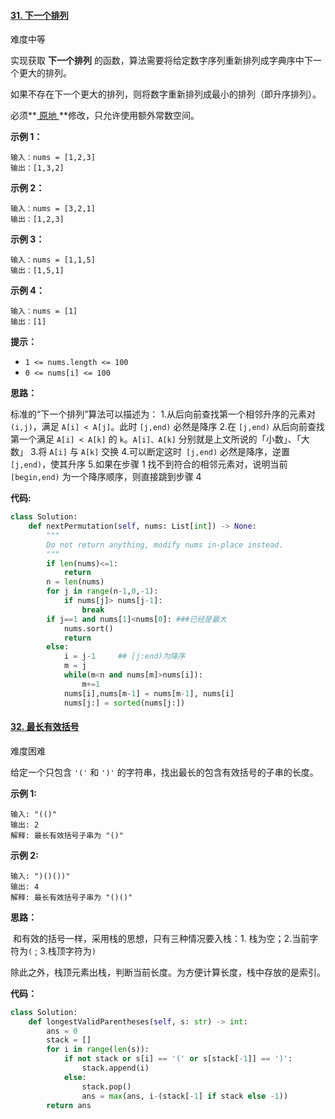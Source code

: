 #### [31. 下一个排列](https://leetcode-cn.com/problems/next-permutation/)

难度中等

实现获取 **下一个排列** 的函数，算法需要将给定数字序列重新排列成字典序中下一个更大的排列。

如果不存在下一个更大的排列，则将数字重新排列成最小的排列（即升序排列）。

必须**[ 原地 ](https://baike.baidu.com/item/原地算法)**修改，只允许使用额外常数空间。

 

**示例 1：**

```
输入：nums = [1,2,3]
输出：[1,3,2]
```

**示例 2：**

```
输入：nums = [3,2,1]
输出：[1,2,3]
```

**示例 3：**

```
输入：nums = [1,1,5]
输出：[1,5,1]
```

**示例 4：**

```
输入：nums = [1]
输出：[1]
```

 

**提示：**

- `1 <= nums.length <= 100`
- `0 <= nums[i] <= 100`

**思路：**

标准的“下一个排列”算法可以描述为：
1.从后向前查找第一个相邻升序的元素对 `(i,j)`，满足 `A[i] < A[j]`。此时 `[j,end)` 必然是降序
2.在 `[j,end)` 从后向前查找第一个满足 `A[i] < A[k]` 的 `k`。`A[i]、A[k]` 分别就是上文所说的「小数」、「大数」
3.将 `A[i]` 与 `A[k]` 交换
4.可以断定这时` [j,end)` 必然是降序，逆置 `[j,end)`，使其升序
5.如果在步骤 1 找不到符合的相邻元素对，说明当前` [begin,end)` 为一个降序顺序，则直接跳到步骤 4

**代码:**

```python
class Solution:
    def nextPermutation(self, nums: List[int]) -> None:
        """
        Do not return anything, modify nums in-place instead.
        """
        if len(nums)<=1:
            return
        n = len(nums)
        for j in range(n-1,0,-1):
            if nums[j]> nums[j-1]:
                break
        if j==1 and nums[1]<nums[0]: ###已经是最大
            nums.sort()
            return
        else:
            i = j-1     ## [j:end)为降序
            m = j
            while(m<n and nums[m]>nums[i]):
                m+=1
            nums[i],nums[m-1] = nums[m-1], nums[i]
            nums[j:] = sorted(nums[j:])

```



#### [32. 最长有效括号](https://leetcode-cn.com/problems/longest-valid-parentheses/)

难度困难

给定一个只包含 `'('` 和 `')'` 的字符串，找出最长的包含有效括号的子串的长度。

**示例 1:**

```
输入: "(()"
输出: 2
解释: 最长有效括号子串为 "()"
```

**示例 2:**

```
输入: ")()())"
输出: 4
解释: 最长有效括号子串为 "()()"
```

**思路：**

​	和有效的括号一样，采用栈的思想，只有三种情况要入栈：1. 栈为空；2.当前字符为`(` ;  3.栈顶字符为`)`

除此之外，栈顶元素出栈，判断当前长度。为方便计算长度，栈中存放的是索引。

**代码：**

```python
class Solution:
    def longestValidParentheses(self, s: str) -> int:
        ans = 0
        stack = []
        for i in range(len(s)):
            if not stack or s[i] == '(' or s[stack[-1]] == ')':
                stack.append(i)
            else:
                stack.pop()
                ans = max(ans, i-(stack[-1] if stack else -1))
        return ans
```


